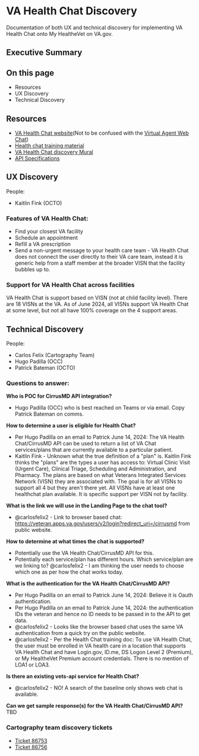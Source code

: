 # VA Health Chat Discovery
Documentation of both UX and technical discovery for implementing VA Health Chat onto My HealtheVet on VA.gov. 

## Executive Summary


## On this page
* Resources
* UX Discovery
* Technical Discovery

## Resources

* [VA Health Chat website](https://mobile.va.gov/app/va-health-chat)(Not to be confused with the [Virtual Agent Web Chat](https://www.va.gov/contact-us/virtual-agent/))
* [Health chat training material](https://mobile.va.gov/sites/default/files/documents/hopat1994-va-health-chat-at-a-glance-508_final-1.pdf)
* [VA Health Chat discovery Mural](https://app.mural.co/t/departmentofveteransaffairs9999/m/departmentofveteransaffairs9999/1718075410575/0f29fdbccc61d21bbf524d4769de17a2173e37cd)
* [API Specifications]()

## UX Discovery
People: 
* Kaitlin Fink (OCTO)

### Features of VA Health Chat: 
* Find your closest VA facility
* Schedule an appointment
* Refill a VA prescription
* Send a non-urgent message to your health care team - VA Health Chat does not connect the user directly to their VA care team, instead it is generic help from a staff member at the broader VISN that the facility bubbles up to.

### Support for VA Health Chat across facilities
VA Health Chat is support based on VISN (not at child facility level). There are 18 VISNs at the VA. As of June 2024, all VISNs support VA Health Chat at some level, but not all have 100% coverage on the 4 support areas. 




## Technical Discovery
People: 
* Carlos Felix (Cartography Team)
* Hugo Padilla (OCC)
* Patrick Bateman (OCTO)

### Questions to answer:
**Who is POC for CirrusMD API integration?**
* Hugo Padilla (OCC) who is best reached on Teams or via email. Copy Patrick Bateman on comms.

**How to determine a user is eligible for Health Chat?**
* Per Hugo Padilla on an email to Patrick June 14, 2024: The VA Health Chat/CirrusMD API can be used to return a list of VA Chat services/plans that are currently available to a particular patient.
* Kaitlin Fink - Unknown what the true definition of a "plan" is. Kaitlin Fink thinks the "plans" are the types a user has access to: Virtual Clinic Visit (Urgent Care), Clinical Triage, Scheduling and Administration, and Pharmacy. The plans are based on what Veterans Integrated Services Network (VISN) they are associated with. The goal is for all VISNs to support all 4 but they aren't there yet. All VISNs have at least one healthchat plan available. It is specific support per VISN not by facility.

**What is the link we will use in the Landing Page to the chat tool?**
* @carlosfelix2 - Link to browser based chat: https://veteran.apps.va.gov/users/v2/login?redirect_uri=/cirrusmd from public website.

**How to determine at what times the chat is supported?**
* Potentially use the VA Health Chat/CirrusMD API for this.
* Potentially each service/plan has different hours. Which service/plan are we linking to? @carlosfelix2 - I am thinking the user needs to choose which one as per how the chat works today.

**What is the authentication for the VA Health Chat/CirrusMD API?**
* Per Hugo Padilla on an email to Patrick June 14, 2024: Believe it is Oauth authentication.
* Per Hugo Padilla on an email to Patrick June 14, 2024: the authentication IDs the veteran and hence no ID needs to be passed in to the API to get data.
* @carlosfelix2 - Looks like the browser based chat uses the same VA authentication from a quick try on the public website.
* @carlosfelix2 - Per the Health Chat training doc: To use VA Health Chat, the user must be enrolled in VA health care in a location that supports VA Health Chat and have Login.gov, ID.me, DS Logon Level 2 (Premium), or My HealtheVet Premium account credentials. There is no mention of LOA1 or LOA3.

**Is there an existing vets-api service for Health Chat?**
* @carlosfelix2 - NO! A search of the baseline only shows web chat is available.

**Can we get sample response(s) for the VA Health Chat/CirrusMD API?**
TBD

### Cartography team discovery tickets
* [Ticket 86753](https://github.com/department-of-veterans-affairs/va.gov-team/issues/86573)
* [Ticket 86756](https://github.com/department-of-veterans-affairs/va.gov-team/issues/86576)
  
